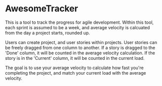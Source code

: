 AwesomeTracker
==============

This is a tool to track the progress for agile development. Within this tool, each sprint is assumed to be a week, and average velocity is calcuated from the day a project starts, rounded up.

Users can create project, and user stories within projects. User stories can be freely dragged from one column to another. If a story is dragged to the 'Done' column, it will be counted in the average velocity calculation. If the story is in the 'Current' column, it will be counted in the current load.

The goal is to use your average velocity to calculate how fast you're completing the project, and match your current load with the average velocity.
